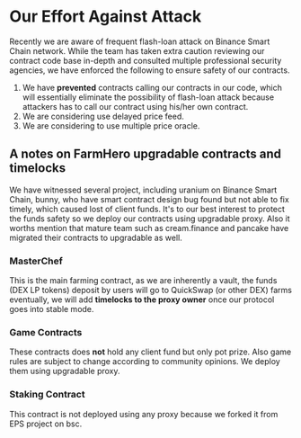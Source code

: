 # Our Effort Against Attack

Recently we are aware of frequent flash-loan attack on Binance Smart Chain network. While the team has taken extra caution reviewing our contract code base in-depth and consulted multiple professional security agencies, we have enforced the following to ensure safety of our contracts.

1. We have **prevented** contracts calling our contracts in our code, which will essentially eliminate the possibility of flash-loan attack because attackers has to call our contract using his/her own contract.
2. We are considering use delayed price feed.
3. We are considering to use multiple price oracle.

## A notes on FarmHero upgradable contracts and timelocks 

We have witnessed several project, including uranium on Binance Smart Chain, bunny, who have smart contract design bug found but not able to fix timely, which caused lost of client funds. It's to our best interest to protect the funds safety so we deploy our contracts using upgradable proxy. Also it worths mention that mature team such as cream.finance and pancake have migrated their contracts to upgradable as well. 

### MasterChef

This is the main farming contract, as we are inherently a vault, the funds \(DEX LP tokens\) deposit by users will go to QuickSwap \(or other DEX\) farms eventually, we will add **timelocks to the proxy owner** once our protocol goes into stable mode.

### Game Contracts

These contracts does **not** hold any client fund but only pot prize. Also game rules are subject to change according to community opinions. We deploy them using upgradable proxy. 

### Staking Contract

This contract is not deployed using any proxy because we forked it from EPS project on bsc. 





